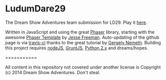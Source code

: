 LudumDare29
===========

The Dream Show Adventures team submission for LD29. Play it [here](http://DreamShowAdventures.github.io/LudumDare29/).

Written in JavaScript and using the great [Phaser](http://phaser.io/) library, starting with the awesome [Phaser Template](https://github.com/gamecook/phaser-project-template) by [Jesse Freeman](https://github.com/jessefreeman). Auto-updating of the github page is via [travis-ci](https://travis-ci.org/) thanks to the great tutorial by [Gergely Nemeth](https://medium.com/philosophy-logic/53a8270e87db). Building this project requires [nodeJS](http://nodejs.org/), [GruntJS](http://gruntjs.com/), [Python 2.x](https://www.python.org/) and dreams/hopes.

===========

All content in this repository not covered under another license is Copyright (c) 2014 Dream Show Adventures. Don't steal.